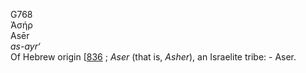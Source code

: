G768  
Ἀσήρ  
Asēr  
*as-ayr‘*  
Of Hebrew origin \[[836](h0836) ; *Aser* (that is, *Asher*), an
Israelite tribe: - Aser.  
